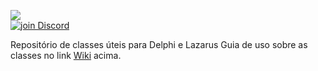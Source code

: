 ![](https://github.com/OpenSourceCommunityBrasil/PascalLibs/blob/main/assets/PascalLibs%20Banner%20Light.png)
<br> <a href="https://discord.gg/pS2xjruCJH"><img alt="join Discord" src="https://img.shields.io/discord/918891794597544056?color=blue&label=OSCBr&logo=discord&style=social"></a>

Repositório de classes úteis para Delphi e Lazarus
Guia de uso sobre as classes no link [Wiki](https://github.com/OpenSourceCommunityBrasil/PascalLibs/wiki) acima.
